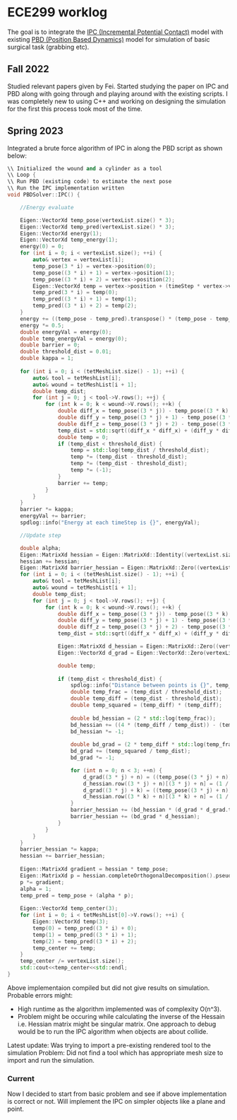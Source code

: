 # ECE299 worklog

The goal is to integrate the [IPC (Incremental Potential Contact)](https://ipc-sim.github.io/) model with existing [PBD (Position Based Dynamics)](https://github.com/ucsdarclab/ARCParticleSim) model for simulation of basic surgical task (grabbing etc).

## Fall 2022

Studied relevant papers given by Fei. Started studying the paper on IPC and PBD along with going through and playing around with the existing scripts. I was completely new to using C++ and working on designing the simulation for the first this process took most of the time.

## Spring 2023

Integrated a brute force algorithm of IPC in along the PBD script as shown below:
```cpp
\\ Initialized the wound and a cylinder as a tool
\\ Loop {
\\ Run PBD (existing code) to estimate the next pose
\\ Run the IPC implementation written
void PBDSolver::IPC() {

    //Energy evaluate

    Eigen::VectorXd temp_pose(vertexList.size() * 3);
    Eigen::VectorXd temp_pred(vertexList.size() * 3);
    Eigen::VectorXd energy(1);
    Eigen::VectorXd temp_energy(1);
    energy(0) = 0;
    for (int i = 0; i < vertexList.size(); ++i) {
        auto& vertex = vertexList[i];
        temp_pose(3 * i) = vertex->position(0);
        temp_pose((3 * i) + 1) = vertex->position(1);
        temp_pose((3 * i) + 2) = vertex->position(2);
        Eigen::VectorXd temp = vertex->position + (timeStep * vertex->velocity) + (timeStep * timeStep * vertex->force);
        temp_pred(3 * i) = temp(0);
        temp_pred((3 * i) + 1) = temp(1);
        temp_pred((3 * i) + 2) = temp(2);
    }
    energy += ((temp_pose - temp_pred).transpose() * (temp_pose - temp_pred));
    energy *= 0.5;
    double energyVal = energy(0);
    double temp_energyVal = energy(0);
    double barrier = 0;
    double threshold_dist = 0.01;
    double kappa = 1;
    
    for (int i = 0; i < (tetMeshList.size() - 1); ++i) {
        auto& tool = tetMeshList[i];
        auto& wound = tetMeshList[i + 1];
        double temp_dist;
        for (int j = 0; j < tool->V.rows(); ++j) {
            for (int k = 0; k < wound->V.rows(); ++k) {
                double diff_x = temp_pose((3 * j)) - temp_pose((3 * k) + wound->offset);
                double diff_y = temp_pose((3 * j) + 1) - temp_pose((3 * k) + 1 + wound->offset);
                double diff_z = temp_pose((3 * j) + 2) - temp_pose((3 * k) + 2 + wound->offset);
                temp_dist = std::sqrt((diff_x * diff_x) + (diff_y * diff_y) + (diff_z * diff_z));
                double temp = 0;
                if (temp_dist < threshold_dist) {
                    temp = std::log(temp_dist / threshold_dist);
                    temp *= (temp_dist - threshold_dist);
                    temp *= (temp_dist - threshold_dist);
                    temp *= (-1);
                }
                barrier += temp;
            }
        }        
    }
    barrier *= kappa;
    energyVal += barrier;
    spdlog::info("Energy at each timeStep is {}", energyVal);

    //Update step

    double alpha;
    Eigen::MatrixXd hessian = Eigen::MatrixXd::Identity((vertexList.size() * 3), (vertexList.size() * 3));
    hessian += hessian;
    Eigen::MatrixXd barrier_hessian = Eigen::MatrixXd::Zero((vertexList.size() * 3), (vertexList.size() * 3));
    for (int i = 0; i < (tetMeshList.size() - 1); ++i) {
        auto& tool = tetMeshList[i];
        auto& wound = tetMeshList[i + 1];
        double temp_dist;
        for (int j = 0; j < tool->V.rows(); ++j) {
            for (int k = 0; k < wound->V.rows(); ++k) {
                double diff_x = temp_pose((3 * j)) - temp_pose((3 * k) + wound->offset);
                double diff_y = temp_pose((3 * j) + 1) - temp_pose((3 * k) + 1 + wound->offset);
                double diff_z = temp_pose((3 * j) + 2) - temp_pose((3 * k) + 2 + wound->offset);
                temp_dist = std::sqrt((diff_x * diff_x) + (diff_y * diff_y) + (diff_z * diff_z));

                Eigen::MatrixXd d_hessian = Eigen::MatrixXd::Zero((vertexList.size() * 3), (vertexList.size() * 3));
                Eigen::VectorXd d_grad = Eigen::VectorXd::Zero(vertexList.size() * 3);

                double temp;
                
                if (temp_dist < threshold_dist) {
                    spdlog::info("Distance between points is {}", temp_dist);
                    double temp_frac = (temp_dist / threshold_dist);
                    double temp_diff = (temp_dist - threshold_dist);
                    double temp_squared = (temp_diff) * (temp_diff);
                    
                    double bd_hessian = (2 * std::log(temp_frac));
                    bd_hessian += ((4 * (temp_diff / temp_dist)) - (temp_squared / (temp_dist * temp_dist)));
                    bd_hessian *= -1; 
                    
                    double bd_grad = (2 * temp_diff * std::log(temp_frac));
                    bd_grad += (temp_squared / temp_dist);
                    bd_grad *= -1;

                    for (int n = 0; n < 3; ++n) {
                        d_grad((3 * j) + n) = ((temp_pose((3 * j) + n)) / temp_dist);
                        d_hessian.row((3 * j) + n)[(3 * j) + n] = (1 / temp_dist);
                        d_grad((3 * j) + k) = ((temp_pose((3 * j) + n)) / temp_dist);
                        d_hessian.row((3 * k) + n)[(3 * k) + n] = (1 / temp_dist);
                    }
                    barrier_hessian += (bd_hessian * (d_grad * d_grad.transpose()));
                    barrier_hessian += (bd_grad * d_hessian);
                }
            }
        }          
    }
    barrier_hessian *= kappa;
    hessian += barrier_hessian;
    
    Eigen::MatrixXd gradient = hessian * temp_pose;
    Eigen::MatrixXd p = hessian.completeOrthogonalDecomposition().pseudoInverse();
    p *= gradient;
    alpha = 1;
    temp_pred = temp_pose + (alpha * p);     
    
    Eigen::VectorXd temp_center(3);
    for (int i = 0; i < tetMeshList[0]->V.rows(); ++i) {
        Eigen::VectorXd temp(3);
        temp(0) = temp_pred((3 * i) + 0);
        temp(1) = temp_pred((3 * i) + 1);
        temp(2) = temp_pred((3 * i) + 2);
        temp_center += temp;
    }
    temp_center /= vertexList.size();
    std::cout<<temp_center<<std::endl;
}
```

Above implementaion compiled but did not give results on simulation.
Probable errors might:
- High runtime as the algorithm implemented was of complexity O(n^3).
- Problem might be occuring while calculating the inverse of the Hessain i.e. Hessian matrix might be singular matrix.
One approach to debug would be to run the IPC algorithm when objects are about collide.

Latest update: Was trying to import a pre-existing rendered tool to the simulation
Problem: Did not find a tool which has appropriate mesh size to import and run the simulation.

### Current
Now I decided to start from basic problem and see if above implementation is correct or not. Will implement the IPC on simpler objects like a plane and point. 
